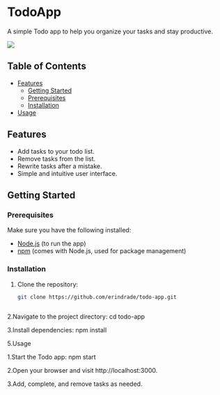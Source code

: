 # TodoApp

A simple Todo app to help you organize your tasks and stay productive.

![](https://i.imgur.com/kuEbmJr.png)

## Table of Contents

- [Features](#features)
  - [Getting Started](#getting-started)
  - [Prerequisites](#prerequisites)
  - [Installation](#installation)
- [Usage](#usage)

## Features

- Add tasks to your todo list.
- Remove tasks from the list.
- Rewrite tasks after a mistake.
- Simple and intuitive user interface.

## Getting Started

### Prerequisites

Make sure you have the following installed:

- [Node.js](https://nodejs.org/) (to run the app)
- [npm](https://www.npmjs.com/) (comes with Node.js, used for package management)

### Installation

1. Clone the repository:

   ```bash
   git clone https://github.com/erindrade/todo-app.git
  
2.Navigate to the project directory:
   cd todo-app

3.Install dependencies:
  npm install

5.Usage


  1.Start the Todo app:
  npm start

  
  2.Open your browser and visit http://localhost:3000.

  
  3.Add, complete, and remove tasks as needed.  

